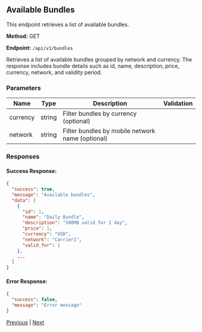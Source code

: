 ## Available Bundles

This endpoint retrieves a list of available bundles.

**Method:** GET

**Endpoint:** `/api/v1/bundles`

Retrieves a list of available bundles grouped by network and currency. The response includes bundle details such as id, name, description, price, currency, network, and validity period.

### Parameters

| Name     | Type   | Description                                     | Validation |
|----------|--------|-------------------------------------------------|------------|
| currency | string | Filter bundles by currency (optional)           |            |
| network  | string | Filter bundles by mobile network name (optional)|            |

### Responses

#### Success Response:
```json
{
  "success": true,
  "message": "Available bundles",
  "data": [
    {
      "id": 1,
      "name": "Daily Bundle",
      "description": "500MB valid for 1 day",
      "price": 1,
      "currency": "USD",
      "network": "Carrier1",
      "valid_for": 1
    },
    ...
  ]
}
```

#### Error Response:
```json
{
  "success": false,
  "message": "Error message"
}
```

[Previous](./index.md) | [Next](./buy-direct.md)
